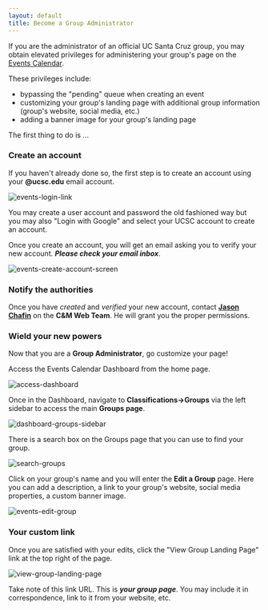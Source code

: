 ```yaml
---
layout: default
title: Become a Group Administrator
---
```


If you are the administrator of an official UC Santa Cruz group, you may obtain elevated privileges for administering your group's page on the [Events Calendar](https://calendar.ucsc.edu/).

These privileges include:

- bypassing the "pending" queue when creating an event
- customizing your group's landing page with additional group information (group's website, social media, etc.)
- adding a banner image for your group's landing page

The first thing to do is ...

### Create an account

If you haven't already done so, the first step is to create an account using your **@ucsc.edu** email account.

![events-login-link](https://user-images.githubusercontent.com/1000543/221927507-b822298e-b9d8-4354-a45f-da0fee6da67f.png)

You may create a user account and password the old fashioned way but you may also "Login with Google" and select your UCSC account to create an account.

Once you create an account, you will get an email asking you to verify your new account. _**Please check your email inbox**_.

![events-create-account-screen](https://user-images.githubusercontent.com/1000543/221927726-750575da-1355-41e7-851c-fec49374ff2e.png)

### Notify the authorities

Once you have _created_ and _verified_ your new account, contact **[Jason Chafin](https://campusdirectory.ucsc.edu/cd_detail?uid=jchafin)** on the **C&M Web Team**. He will grant you the proper permissions.

### Wield your new powers

Now that you are a **Group Administrator**, go customize your page!

Access the Events Calendar Dashboard from the home page.

![access-dashboard](https://user-images.githubusercontent.com/1000543/235304766-d2b6850b-2e04-4eac-8548-009c1dcdbdec.png)

Once in the Dashboard, navigate to **Classifications->Groups** via the left sidebar to access the main **Groups page**.

![dashboard-groups-sidebar](https://user-images.githubusercontent.com/1000543/235304767-4f93a90e-f985-4dc5-9c6d-ec6a8ccde480.png)

There is a search box on the Groups page that you can use to find your group.

![search-groups](https://user-images.githubusercontent.com/1000543/235304768-a25bd543-3113-46d4-9188-42def67ab03d.png)

Click on your group's name and you will enter the **Edit a Group** page. Here you can add a description, a link to your group's website, social media properties, a custom banner image.

![events-edit-group](https://user-images.githubusercontent.com/1000543/221928054-bd6f6e7f-c1cf-4ba5-b67c-87c349f291cc.png)

### Your custom link

Once you are satisfied with your edits, click the "View Group Landing Page" link at the top right of the page.

![view-group-landing-page](https://user-images.githubusercontent.com/1000543/221928146-5280722a-7136-4e37-bbad-85aa6503e316.png)

Take note of this link URL. This is **_your group page_**. You may include it in correspondence, link to it from your website, etc.
